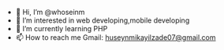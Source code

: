 - 👋 Hi, I’m @whoseinm
- 👀 I’m interested in web developing,mobile developing
- 🌱 I’m currently learning PHP
- 📫 How to reach me Gmail: huseynmikayilzade07@gmail.com

